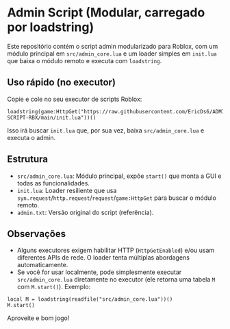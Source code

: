 # Admin Script (Modular, carregado por loadstring)

Este repositório contém o script admin modularizado para Roblox, com um módulo principal em `src/admin_core.lua` e um loader simples em `init.lua` que baixa o módulo remoto e executa com `loadstring`.

## Uso rápido (no executor)

Copie e cole no seu executor de scripts Roblox:

```
loadstring(game:HttpGet("https://raw.githubusercontent.com/EricDs6/ADMIN-SCRIPT-RBX/main/init.lua"))()
```

Isso irá buscar `init.lua` que, por sua vez, baixa `src/admin_core.lua` e executa o admin.

## Estrutura

- `src/admin_core.lua`: Módulo principal, expõe `start()` que monta a GUI e todas as funcionalidades.
- `init.lua`: Loader resiliente que usa `syn.request`/`http.request`/`request`/`game:HttpGet` para buscar o módulo remoto.
- `admin.txt`: Versão original do script (referência).

## Observações

- Alguns executores exigem habilitar HTTP (`HttpGetEnabled`) e/ou usam diferentes APIs de rede. O loader tenta múltiplas abordagens automaticamente.
- Se você for usar localmente, pode simplesmente executar `src/admin_core.lua` diretamente no executor (ele retorna uma tabela `M` com `M.start()`). Exemplo:

```
local M = loadstring(readfile("src/admin_core.lua"))()
M.start()
```

Aproveite e bom jogo!
